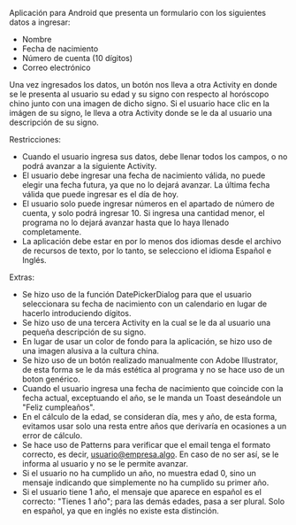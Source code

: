Aplicación para Android que presenta un formulario con los siguientes datos a ingresar:
- Nombre
- Fecha de nacimiento
- Número de cuenta (10 dígitos)
- Correo electrónico

Una vez ingresados los datos, un botón nos lleva a otra Activity en donde se le presenta al usuario su edad y su signo con respecto al horóscopo chino junto con una imagen de dicho signo.
Si el usuario hace clic en la imágen de su signo, le lleva a otra Activity donde se le da al usuario una descripción de su signo.

Restricciones:
- Cuando el usuario ingresa sus datos, debe llenar todos los campos, o no podrá avanzar a la siguiente Activity.
- El usuario debe ingresar una fecha de nacimiento válida, no puede elegir una fecha futura, ya que no lo dejará avanzar. La última fecha válida que puede ingresar es el día de hoy.
- El usuario solo puede ingresar números en el apartado de número de cuenta, y solo podrá ingresar 10. Si ingresa una cantidad menor, el programa no lo dejará avanzar hasta que lo haya llenado completamente.
- La aplicación debe estar en por lo menos dos idiomas desde el archivo de recursos de texto, por lo tanto, se selecciono el idioma Español e Inglés.

Extras:
- Se hizo uso de la función DatePickerDialog para que el usuario seleccionara su fecha de nacimiento con un calendario en lugar de hacerlo introduciendo dígitos.
- Se hizo uso de una tercera Activity en la cual se le da al usuario una pequeña descripción de su signo.
- En lugar de usar un color de fondo para la aplicación, se hizo uso de una imagen alusiva a la cultura china.
- Se hizo uso de un botón realizado manualmente con Adobe Illustrator, de esta forma se le da más estética al programa y no se hace uso de un boton genérico.
- Cuando el usuario ingresa una fecha de nacimiento que coincide con la fecha actual, exceptuando el año, se le manda un Toast deseándole un "Feliz cumpleaños".
- En el cálculo de la edad, se consideran día, mes y año, de esta forma, evitamos usar solo una resta entre años que derivaría en ocasiones a un error de cálculo.
- Se hace uso de Patterns para verificar que el email tenga el formato correcto, es decir, usuario@empresa.algo. En caso de no ser así, se le informa al usuario y no se le permite avanzar.
- Si el usuario no ha cumplido un año, no muestra edad 0, sino un mensaje indicando que simplemente no ha cumplido su primer año.
- Si el usuario tiene 1 año, el mensaje que aparece en español es el correcto: "Tienes 1 año"; para las demás edades, pasa a ser plural. Solo en español, ya que en inglés no existe esta distinción.
